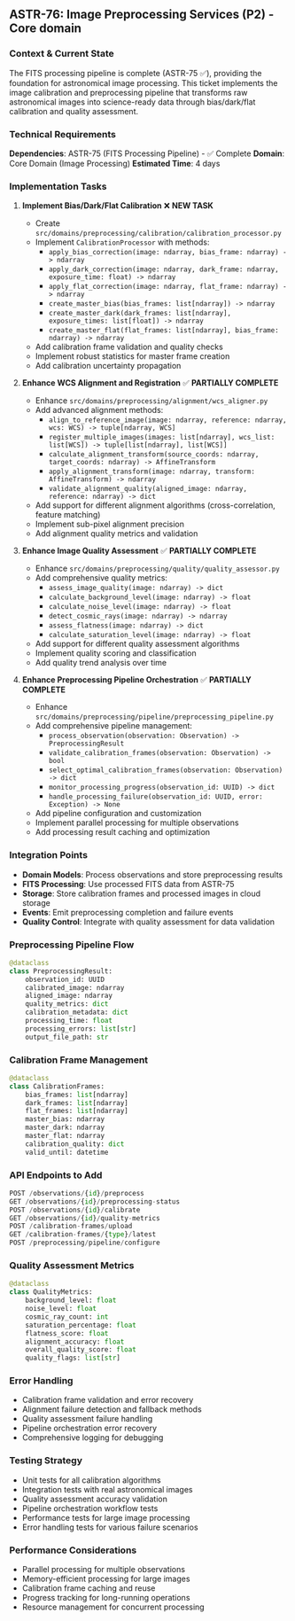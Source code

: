 ## **ASTR-76: Image Preprocessing Services (P2) - Core domain**

### **Context & Current State**
The FITS processing pipeline is complete (ASTR-75 ✅), providing the foundation for astronomical image processing. This ticket implements the image calibration and preprocessing pipeline that transforms raw astronomical images into science-ready data through bias/dark/flat calibration and quality assessment.

### **Technical Requirements**

**Dependencies**: ASTR-75 (FITS Processing Pipeline) - ✅ Complete
**Domain**: Core Domain (Image Processing)
**Estimated Time**: 4 days

### **Implementation Tasks**

1. **Implement Bias/Dark/Flat Calibration** ❌ **NEW TASK**
   - Create `src/domains/preprocessing/calibration/calibration_processor.py`
   - Implement `CalibrationProcessor` with methods:
     - `apply_bias_correction(image: ndarray, bias_frame: ndarray) -> ndarray`
     - `apply_dark_correction(image: ndarray, dark_frame: ndarray, exposure_time: float) -> ndarray`
     - `apply_flat_correction(image: ndarray, flat_frame: ndarray) -> ndarray`
     - `create_master_bias(bias_frames: list[ndarray]) -> ndarray`
     - `create_master_dark(dark_frames: list[ndarray], exposure_times: list[float]) -> ndarray`
     - `create_master_flat(flat_frames: list[ndarray], bias_frame: ndarray) -> ndarray`
   - Add calibration frame validation and quality checks
   - Implement robust statistics for master frame creation
   - Add calibration uncertainty propagation

2. **Enhance WCS Alignment and Registration** ✅ **PARTIALLY COMPLETE**
   - Enhance `src/domains/preprocessing/alignment/wcs_aligner.py`
   - Add advanced alignment methods:
     - `align_to_reference_image(image: ndarray, reference: ndarray, wcs: WCS) -> tuple[ndarray, WCS]`
     - `register_multiple_images(images: list[ndarray], wcs_list: list[WCS]) -> tuple[list[ndarray], list[WCS]]`
     - `calculate_alignment_transform(source_coords: ndarray, target_coords: ndarray) -> AffineTransform`
     - `apply_alignment_transform(image: ndarray, transform: AffineTransform) -> ndarray`
     - `validate_alignment_quality(aligned_image: ndarray, reference: ndarray) -> dict`
   - Add support for different alignment algorithms (cross-correlation, feature matching)
   - Implement sub-pixel alignment precision
   - Add alignment quality metrics and validation

3. **Enhance Image Quality Assessment** ✅ **PARTIALLY COMPLETE**
   - Enhance `src/domains/preprocessing/quality/quality_assessor.py`
   - Add comprehensive quality metrics:
     - `assess_image_quality(image: ndarray) -> dict`
     - `calculate_background_level(image: ndarray) -> float`
     - `calculate_noise_level(image: ndarray) -> float`
     - `detect_cosmic_rays(image: ndarray) -> ndarray`
     - `assess_flatness(image: ndarray) -> dict`
     - `calculate_saturation_level(image: ndarray) -> float`
   - Add support for different quality assessment algorithms
   - Implement quality scoring and classification
   - Add quality trend analysis over time

4. **Enhance Preprocessing Pipeline Orchestration** ✅ **PARTIALLY COMPLETE**
   - Enhance `src/domains/preprocessing/pipeline/preprocessing_pipeline.py`
   - Add comprehensive pipeline management:
     - `process_observation(observation: Observation) -> PreprocessingResult`
     - `validate_calibration_frames(observation: Observation) -> bool`
     - `select_optimal_calibration_frames(observation: Observation) -> dict`
     - `monitor_processing_progress(observation_id: UUID) -> dict`
     - `handle_processing_failure(observation_id: UUID, error: Exception) -> None`
   - Add pipeline configuration and customization
   - Implement parallel processing for multiple observations
   - Add processing result caching and optimization

### **Integration Points**

- **Domain Models**: Process observations and store preprocessing results
- **FITS Processing**: Use processed FITS data from ASTR-75
- **Storage**: Store calibration frames and processed images in cloud storage
- **Events**: Emit preprocessing completion and failure events
- **Quality Control**: Integrate with quality assessment for data validation

### **Preprocessing Pipeline Flow**
```python
@dataclass
class PreprocessingResult:
    observation_id: UUID
    calibrated_image: ndarray
    aligned_image: ndarray
    quality_metrics: dict
    calibration_metadata: dict
    processing_time: float
    processing_errors: list[str]
    output_file_path: str
```

### **Calibration Frame Management**
```python
@dataclass
class CalibrationFrames:
    bias_frames: list[ndarray]
    dark_frames: list[ndarray]
    flat_frames: list[ndarray]
    master_bias: ndarray
    master_dark: ndarray
    master_flat: ndarray
    calibration_quality: dict
    valid_until: datetime
```

### **API Endpoints to Add**
```python
POST /observations/{id}/preprocess
GET /observations/{id}/preprocessing-status
POST /observations/{id}/calibrate
GET /observations/{id}/quality-metrics
POST /calibration-frames/upload
GET /calibration-frames/{type}/latest
POST /preprocessing/pipeline/configure
```

### **Quality Assessment Metrics**
```python
@dataclass
class QualityMetrics:
    background_level: float
    noise_level: float
    cosmic_ray_count: int
    saturation_percentage: float
    flatness_score: float
    alignment_accuracy: float
    overall_quality_score: float
    quality_flags: list[str]
```

### **Error Handling**
- Calibration frame validation and error recovery
- Alignment failure detection and fallback methods
- Quality assessment failure handling
- Pipeline orchestration error recovery
- Comprehensive logging for debugging

### **Testing Strategy**
- Unit tests for all calibration algorithms
- Integration tests with real astronomical images
- Quality assessment accuracy validation
- Pipeline orchestration workflow tests
- Performance tests for large image processing
- Error handling tests for various failure scenarios

### **Performance Considerations**
- Parallel processing for multiple observations
- Memory-efficient processing for large images
- Calibration frame caching and reuse
- Progress tracking for long-running operations
- Resource management for concurrent processing
